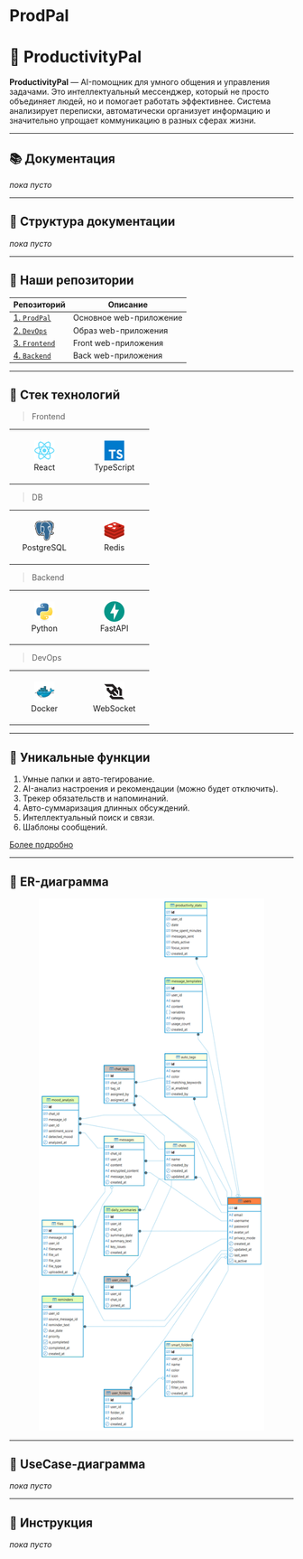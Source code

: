 # ProdPal
<h1 align="left" id="stocktaking-inc">🏦 ProductivityPal</h1>

**ProductivityPal** — AI-помощник для умного общения и управления задачами. Это интеллектуальный мессенджер, который не просто объединяет людей, но и помогает работать эффективнее. Система анализирует переписки, автоматически организует информацию и значительно упрощает коммуникацию в разных сферах жизни.

---
<h2 align="left" id="stocktaking-stack">📚 Документация</h2>
<em>пока пусто</em>

---
<h2 align="left" id="stocktaking-stack">📑 Структура документации</h2>
<em>пока пусто</em>

---
<h2 align="left" id="stocktaking-reps">🚄 Наши репозитории</h2>

| Репозиторий | Описание |
|---------|------------|
| [1. `ProdPal`](https://github.com/Seniors-Pomidors/ProdPal) | Основное web-приложение |
| [2. `DevOps`](https://github.com/Seniors-Pomidors/DevOps) | Образ web-приложения |
| [3. `Frontend`](https://github.com/Seniors-Pomidors/Frontend) | Front web-приложения |
| [4. `Backend`](https://github.com/Seniors-Pomidors/Backend) | Back web-приложения |

---

<h2 align="left" id="stocktaking-stack">🛫 Стек технологий</h2>

> Frontend

<table width='100%'>
  <tr>
    <td align="center" width="110" height="90">
      <a href="#stocktaking-stack">
        <img
          src="https://github.com/devicons/devicon/blob/master/icons/react/react-original.svg"
          width="36"
          height="36"
          alt="React"
        />
      </a>
      <br>React
    </td>
    <td align="center" width="110" height="90">
      <a href="#stocktaking-stack">
        <img
          src="https://raw.githubusercontent.com/devicons/devicon/1119b9f84c0290e0f0b38982099a2bd027a48bf1/icons/typescript/typescript-original.svg"
          width="36"
          height="36"
          alt="TypeScript"
        />
      </a>
      <br>TypeScript
    </td>
  </tr>
</table>

> DB

<table width='100%'>
  <tr>
    <td align="center" width="110" height="90">
      <a href="#stocktaking-stack">
        <img src="https://github.com/devicons/devicon/blob/master/icons/postgresql/postgresql-original.svg" width="36" height="36" alt="PostgreSQL" />
      </a>
      <br>PostgreSQL
    </td>
    <td align="center" width="110" height="90">
      <a href="#stocktaking-stack">
        <img src="https://github.com/devicons/devicon/blob/master/icons/redis/redis-original.svg" width="36" height="36" alt="Redis" />
      </a>
      <br>Redis
    </td>
  </tr>
</table>

> Backend

<table width='100%'>
  <tr>
    <td align="center" width="110" height="90">
      <a href="#stocktaking-stack">
        <img src="https://github.com/devicons/devicon/blob/master/icons/python/python-original.svg" width="36" height="36" alt="Python" />
      </a>
      <br>Python
    </td>
    <td align="center" width="110" height="90">
      <a href="#stocktaking-stack">
        <img src="https://github.com/devicons/devicon/blob/master/icons/fastapi/fastapi-original.svg" width="36" height="36" alt="FastAPI" />
      </a>
      <br>FastAPI
    </td>
  </tr>
</table>

> DevOps

<table width='100%'>
  <tr>
    <td align='center' width='110' height='90'>
      <a href='#stocktaking-stack'>
        <img src='https://github.com/devicons/devicon/blob/master/icons/docker/docker-original.svg' width='36' height='36' alt='Docker'>
      </a>
      <br>Docker
    </td>
    <td align='center' width='110' height='90'>
      <a href='#stocktaking-stack'>
        <img src="https://raw.githubusercontent.com/mariya268/test_repository/main/images/websocket.png"
        width='36' height='36' alt='WebSocket'>
      </a>
      <br>WebSocket
    </td>
  </tr>
</table>

---

<h2 align="left" id="stocktaking-stack">🦦 Уникальные функции</h2>

1. Умные папки и авто-тегирование.
2. AI-анализ настроения и рекомендации (можно будет отключить).
3. Трекер обязательств и напоминаний.
4. Авто-суммаризация длинных обсуждений.
5. Интеллектуальный поиск и связи.
6. Шаблоны сообщений.

[Более подробно](https://docs.google.com/document/d/10r0pAXr0ZrRTzOjaSpHBbzaKvP4w0hxIulriU4n-hRY/edit?tab=t.0)

---

<h2 align="left" id="stocktaking-stack">🦢 ER-диаграмма</h2>
<p align="center">
  <img src="https://raw.githubusercontent.com/mariya268/test_repository/main/images/prodpal_erd.png" 
       alt="ProdPal ERD" 
       width="400">
</p>

---

<h2 align="left" id="stocktaking-stack">🦜 UseCase-диаграмма</h2>
<em>пока пусто</em>

---
<h2 align="left" id="stocktaking-stack">🐣 Инструкция</h2>
<em>пока пусто</em>
